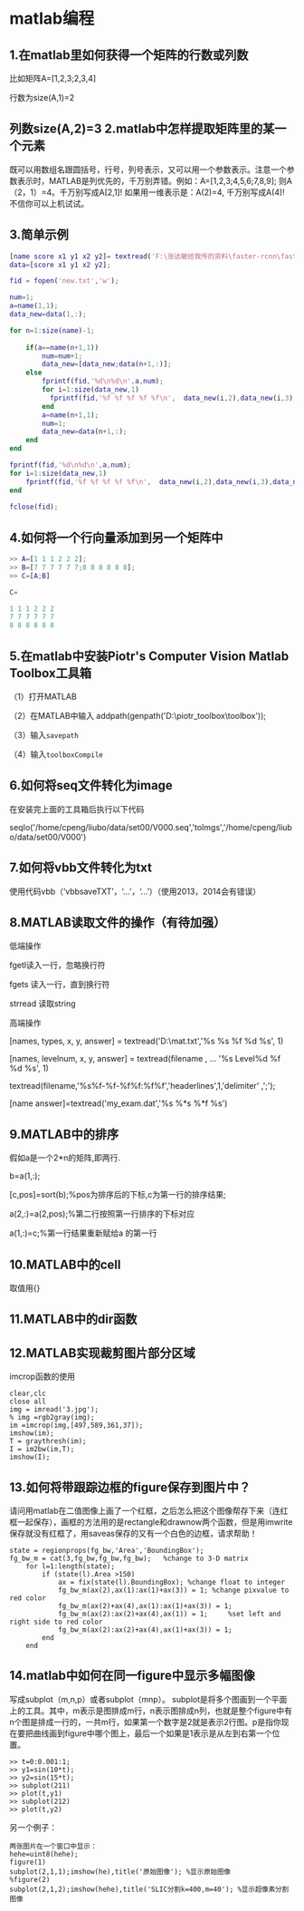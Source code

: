 matlab编程
==
1.在matlab里如何获得一个矩阵的行数或列数
--
比如矩阵A=[1,2,3;2,3,4]

行数为size(A,1)=2

列数size(A,2)=3
2.matlab中怎样提取矩阵里的某一个元素
--
既可以用数组名跟圆括号，行号，列号表示，又可以用一个参数表示。注意一个参数表示时，MATLAB是列优先的，千万别弄错。例如：A=[1,2,3;4,5,6;7,8,9]; 则A（2，1）=4。千万别写成A[2,1]!  如果用一维表示是：A(2)=4, 千万别写成A(4)!   不信你可以上机试试。

3.简单示例
---
```matlab
[name score x1 y1 x2 y2]= textread('F:\张达敏给我传的资料\faster-rcnn\faster_rcnn-master\cw2.txt','%d %f %f %f %f %f');
data=[score x1 y1 x2 y2];

fid = fopen('new.txt','w');

num=1;
a=name(1,1);
data_new=data(1,:);

for n=1:size(name)-1;
	
	if(a==name(n+1,1))
	    num=num+1;
		data_new=[data_new;data(n+1,:)];
    else
        fprintf(fid,'%d\n%d\n',a,num);
		for i=1:size(data_new,1)
          fprintf(fid,'%f %f %f %f %f\n',  data_new(i,2),data_new(i,3),data_new(i,4)-data_new(i,2),data_new(i,5)-data_new(i,3), data_new(i,1));
		end
		a=name(n+1,1);
		num=1;
        data_new=data(n+1,:);
	end
end

fprintf(fid,'%d\n%d\n',a,num);
for i=1:size(data_new,1)
    fprintf(fid,'%f %f %f %f %f\n',  data_new(i,2),data_new(i,3),data_new(i,4)-data_new(i,2),data_new(i,5)-data_new(i,3), data_new(i,1));
end
	 
fclose(fid);

```

4.如何将一个行向量添加到另一个矩阵中
--

```matlab
>> A=[1 1 1 2 2 2];
>> B=[7 7 7 7 7 7;8 8 8 8 8 8];
>> C=[A;B]

C=

1 1 1 2 2 2
7 7 7 7 7 7
8 8 8 8 8 8
```
5.在matlab中安装Piotr's Computer Vision Matlab Toolbox工具箱
---
（1）打开MATLAB

（2）在MATLAB中输入
    addpath(genpath('D:\piotr_toolbox\toolbox'));

（3）输入`savepath`

（4）输入`toolboxCompile`

6.如何将seq文件转化为image
--
在安装完上面的工具箱后执行以下代码

seqIo('/home/cpeng/liubo/data/set00/V000.seq','toImgs','/home/cpeng/liubo/data/set00/V000')

7.如何将vbb文件转化为txt
--
使用代码vbb（‘vbbsaveTXT’，‘...’，‘...’）（使用2013，2014会有错误）

8.MATLAB读取文件的操作（有待加强）
--

低端操作

fgetl读入一行，忽略换行符

fgets
读入一行，直到换行符


strread
读取string


高端操作

[names, types, x, y, answer] = textread('D:\mat.txt','%s %s %f %d %s', 1)

[names, levelnum, x, y, answer] = textread(filename , ... '%s Level%d %f %d %s', 1)

textread(filename,'%s%f-%f-%f%f:%f%f','headerlines',1,'delimiter'  ,';');

[name   answer]=textread('my_exam.dat','%s %*s %*f %s')

9.MATLAB中的排序
--

假如a是一个2*n的矩阵,即两行.

b=a(1,:);

[c,pos]=sort(b);%pos为排序后的下标,c为第一行的排序结果;

a(2,:)=a(2,pos);%第二行按照第一行排序的下标对应

a(1,:)=c;%第一行结果重新赋给a 的第一行

10.MATLAB中的cell
--
取值用{}

## 11.MATLAB中的dir函数 ##

## 12.MATLAB实现裁剪图片部分区域 ##

imcrop函数的使用

    clear,clc
    close all
	img = imread('3.jpg');
	% img =rgb2gray(img);
	im =imcrop(img,[497,589,361,37]);
	imshow(im);
	T = graythresh(im);
	I = im2bw(im,T);
	imshow(I);


## 13.如何将带跟踪边框的figure保存到图片中？ ##

请问用matlab在二值图像上画了一个红框，之后怎么把这个图像帮存下来（连红框一起保存），画框的方法用的是rectangle和drawnow两个函数，但是用imwrite保存就没有红框了，用saveas保存的又有一个白色的边框，请求帮助！

	state = regionprops(fg_bw,'Area','BoundingBox');
	fg_bw_m = cat(3,fg_bw,fg_bw,fg_bw);   %change to 3-D matrix
	    for l=1:length(state);
	        if (state(l).Area >150)
	            ax = fix(state(l).BoundingBox); %change float to integer
	            fg_bw_m(ax(2),ax(1):ax(1)+ax(3)) = 1; %change pixvalue to red color
	            fg_bw_m(ax(2)+ax(4),ax(1):ax(1)+ax(3)) = 1;   
	            fg_bw_m(ax(2):ax(2)+ax(4),ax(1)) = 1;     %set left and right side to red color
	            fg_bw_m(ax(2):ax(2)+ax(4),ax(1)+ax(3)) = 1;
	        end
	    end

## 14.matlab中如何在同一figure中显示多幅图像 ##

写成subplot（m,n,p）或者subplot（mnp）。
subplot是将多个图画到一个平面上的工具。其中，m表示是图排成m行，n表示图排成n列，也就是整个figure中有n个图是排成一行的，一共m行，如果第一个数字是2就是表示2行图。p是指你现在要把曲线画到figure中哪个图上，最后一个如果是1表示是从左到右第一个位置。

	>> t=0:0.001:1;
	>> y1=sin(10*t);
	>> y2=sin(15*t);
	>> subplot(211)
	>> plot(t,y1)
	>> subplot(212)
	>> plot(t,y2)


另一个例子：

	两张图片在一个窗口中显示：
	hehe=uint8(hehe);
	figure(1)
	subplot(2,1,1);imshow(he),title('原始图像'); %显示原始图像
	%figure(2)
	subplot(2,1,2);imshow(hehe),title('SLIC分割k=400,m=40'); %显示超像素分割图像

